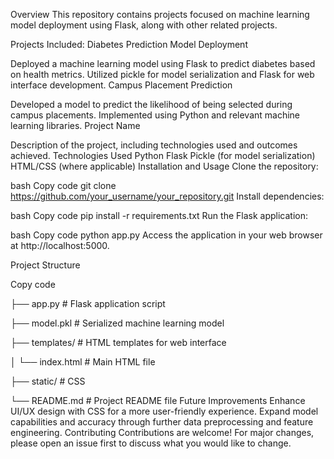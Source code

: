 Overview
This repository contains projects focused on machine learning model deployment using Flask, along with other related projects.

Projects Included:
Diabetes Prediction Model Deployment

Deployed a machine learning model using Flask to predict diabetes based on health metrics.
Utilized pickle for model serialization and Flask for web interface development.
Campus Placement Prediction

Developed a model to predict the likelihood of being selected during campus placements.
Implemented using Python and relevant machine learning libraries.
Project Name


Description of the project, including technologies used and outcomes achieved.
Technologies Used
Python
Flask
Pickle (for model serialization)
HTML/CSS (where applicable)
Installation and Usage
Clone the repository:


bash
Copy code
git clone https://github.com/your_username/your_repository.git
Install dependencies:

bash
Copy code
pip install -r requirements.txt
Run the Flask application:

bash
Copy code
python app.py
Access the application in your web browser at http://localhost:5000.

Project Structure


Copy code

├── app.py           # Flask application script

├── model.pkl        # Serialized machine learning model

├── templates/       # HTML templates for web interface

│   └── index.html   # Main HTML file

├── static/          # CSS

└── README.md        # Project README file
Future Improvements
Enhance UI/UX design with CSS for a more user-friendly experience.
Expand model capabilities and accuracy through further data preprocessing and feature engineering.
Contributing
Contributions are welcome! For major changes, please open an issue first to discuss what you would like to change.
